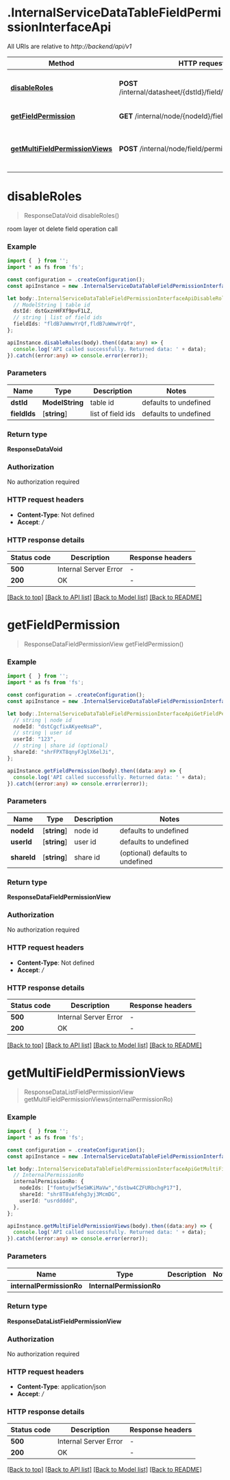 # .InternalServiceDataTableFieldPermissionInterfaceApi

All URIs are relative to *http://backend/api/v1*

Method | HTTP request | Description
------------- | ------------- | -------------
[**disableRoles**](InternalServiceDataTableFieldPermissionInterfaceApi.md#disableRoles) | **POST** /internal/datasheet/{dstId}/field/permission/disable | turn off multiple field permissions
[**getFieldPermission**](InternalServiceDataTableFieldPermissionInterfaceApi.md#getFieldPermission) | **GET** /internal/node/{nodeId}/field/permission | get field permissions
[**getMultiFieldPermissionViews**](InternalServiceDataTableFieldPermissionInterfaceApi.md#getMultiFieldPermissionViews) | **POST** /internal/node/field/permission | get field permission set for multiple nodes


# **disableRoles**
> ResponseDataVoid disableRoles()

room layer ot delete field operation call

### Example


```typescript
import {  } from '';
import * as fs from 'fs';

const configuration = .createConfiguration();
const apiInstance = new .InternalServiceDataTableFieldPermissionInterfaceApi(configuration);

let body:.InternalServiceDataTableFieldPermissionInterfaceApiDisableRolesRequest = {
  // ModelString | table id
  dstId: dstGxznHFXf9pvF1LZ,
  // string | list of field ids
  fieldIds: "fldB7uWmwYrQf,fldB7uWmwYrQf",
};

apiInstance.disableRoles(body).then((data:any) => {
  console.log('API called successfully. Returned data: ' + data);
}).catch((error:any) => console.error(error));
```


### Parameters

Name | Type | Description  | Notes
------------- | ------------- | ------------- | -------------
 **dstId** | **ModelString** | table id | defaults to undefined
 **fieldIds** | [**string**] | list of field ids | defaults to undefined


### Return type

**ResponseDataVoid**

### Authorization

No authorization required

### HTTP request headers

 - **Content-Type**: Not defined
 - **Accept**: */*


### HTTP response details
| Status code | Description | Response headers |
|-------------|-------------|------------------|
**500** | Internal Server Error |  -  |
**200** | OK |  -  |

[[Back to top]](#) [[Back to API list]](README.md#documentation-for-api-endpoints) [[Back to Model list]](README.md#documentation-for-models) [[Back to README]](README.md)

# **getFieldPermission**
> ResponseDataFieldPermissionView getFieldPermission()


### Example


```typescript
import {  } from '';
import * as fs from 'fs';

const configuration = .createConfiguration();
const apiInstance = new .InternalServiceDataTableFieldPermissionInterfaceApi(configuration);

let body:.InternalServiceDataTableFieldPermissionInterfaceApiGetFieldPermissionRequest = {
  // string | node id
  nodeId: "dstCgcfixAKyeeNsaP",
  // string | user id
  userId: "123",
  // string | share id (optional)
  shareId: "shrFPXT8qnyFJglX6elJi",
};

apiInstance.getFieldPermission(body).then((data:any) => {
  console.log('API called successfully. Returned data: ' + data);
}).catch((error:any) => console.error(error));
```


### Parameters

Name | Type | Description  | Notes
------------- | ------------- | ------------- | -------------
 **nodeId** | [**string**] | node id | defaults to undefined
 **userId** | [**string**] | user id | defaults to undefined
 **shareId** | [**string**] | share id | (optional) defaults to undefined


### Return type

**ResponseDataFieldPermissionView**

### Authorization

No authorization required

### HTTP request headers

 - **Content-Type**: Not defined
 - **Accept**: */*


### HTTP response details
| Status code | Description | Response headers |
|-------------|-------------|------------------|
**500** | Internal Server Error |  -  |
**200** | OK |  -  |

[[Back to top]](#) [[Back to API list]](README.md#documentation-for-api-endpoints) [[Back to Model list]](README.md#documentation-for-models) [[Back to README]](README.md)

# **getMultiFieldPermissionViews**
> ResponseDataListFieldPermissionView getMultiFieldPermissionViews(internalPermissionRo)


### Example


```typescript
import {  } from '';
import * as fs from 'fs';

const configuration = .createConfiguration();
const apiInstance = new .InternalServiceDataTableFieldPermissionInterfaceApi(configuration);

let body:.InternalServiceDataTableFieldPermissionInterfaceApiGetMultiFieldPermissionViewsRequest = {
  // InternalPermissionRo
  internalPermissionRo: {
    nodeIds: ["fomtujwf5eSWKiMaVw","dstbw4CZFURbchgP17"],
    shareId: "shr8T8vAfehg3yj3McmDG",
    userId: "usrddddd",
  },
};

apiInstance.getMultiFieldPermissionViews(body).then((data:any) => {
  console.log('API called successfully. Returned data: ' + data);
}).catch((error:any) => console.error(error));
```


### Parameters

Name | Type | Description  | Notes
------------- | ------------- | ------------- | -------------
 **internalPermissionRo** | **InternalPermissionRo**|  |


### Return type

**ResponseDataListFieldPermissionView**

### Authorization

No authorization required

### HTTP request headers

 - **Content-Type**: application/json
 - **Accept**: */*


### HTTP response details
| Status code | Description | Response headers |
|-------------|-------------|------------------|
**500** | Internal Server Error |  -  |
**200** | OK |  -  |

[[Back to top]](#) [[Back to API list]](README.md#documentation-for-api-endpoints) [[Back to Model list]](README.md#documentation-for-models) [[Back to README]](README.md)


